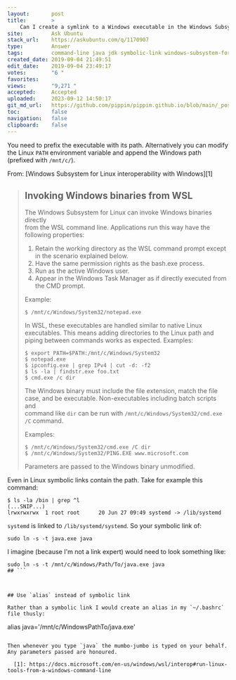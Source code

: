 ```yaml
---
layout:       post
title:        >
    Can I create a symlink to a Windows executable in the Windows Subsystem for Linux (WSL) PATH?
site:         Ask Ubuntu
stack_url:    https://askubuntu.com/q/1170907
type:         Answer
tags:         command-line java jdk symbolic-link windows-subsystem-for-linux
created_date: 2019-09-04 21:49:51
edit_date:    2019-09-04 23:49:17
votes:        "6 "
favorites:    
views:        "9,271 "
accepted:     Accepted
uploaded:     2023-09-12 14:50:17
git_md_url:   https://github.com/pippim/pippim.github.io/blob/main/_posts/2019/2019-09-04-Can-I-create-a-symlink-to-a-Windows-executable-in-the-Windows-Subsystem-for-Linux-_WSL_-PATH_.md
toc:          false
navigation:   false
clipboard:    false
---
```


You need to prefix the executable with its path. Alternatively you can modify the Linux `PATH` environment variable and append the Windows path (prefixed with `/mnt/c/`).

From: [Windows Subsystem for Linux interoperability with Windows][1]

> ## Invoking Windows binaries from WSL  
>   
> The Windows Subsystem for Linux can invoke Windows binaries directly  
> from the WSL command line. Applications run this way have the  
> following properties:  
>   
> 1.    Retain the working directory as the WSL command prompt except in the scenario explained below.  
> 2.    Have the same permission rights as the bash.exe process.  
> 3.    Run as the active Windows user.  
> 4.    Appear in the Windows Task Manager as if directly executed from the CMD prompt.  
>   
> Example:  
>   
>     $ /mnt/c/Windows/System32/notepad.exe  
>   
> In WSL, these executables are handled similar to native Linux  
> executables. This means adding directories to the Linux path and  
> piping between commands works as expected. Examples:  
>   
>     $ export PATH=$PATH:/mnt/c/Windows/System32  
>     $ notepad.exe  
>     $ ipconfig.exe | grep IPv4 | cut -d: -f2  
>     $ ls -la | findstr.exe foo.txt  
>     $ cmd.exe /c dir  
>   
> The Windows binary must include the file extension, match the file  
> case, and be executable. Non-executables including batch scripts and  
> command like `dir` can be run with `/mnt/c/Windows/System32/cmd.exe  
> /C` command.  
>   
> Examples:  
>   
>     $ /mnt/c/Windows/System32/cmd.exe /C dir  
>     $ /mnt/c/Windows/System32/PING.EXE www.microsoft.com  
>   
> Parameters are passed to the Windows binary unmodified.  

Even in Linux symbolic links contain the path. Take for example this command:

``` 
$ ls -la /bin | grep ^l
(...SNIP...)
lrwxrwxrwx  1 root root      20 Jun 27 09:49 systemd -> /lib/systemd
```

`systemd` is linked to `/lib/systemd/systemd`. So your symbolic link of:

``` 
sudo ln -s -t java.exe java
```

I imagine (because I'm not a link expert) would need to look something like:

``` 
sudo ln -s -t /mnt/c/Windows/Path/To/java.exe java
## ```



## Use `alias` instead of symbolic link

Rather than a symbolic link I would create an alias in my `~/.bashrc` file thusly:

``` 
alias java='/mnt/c/WindowsPathTo/java.exe'
```

Then whenever you type `java` the mumbo-jumbo is typed on your behalf. Any parameters passed are honoured.

  [1]: https://docs.microsoft.com/en-us/windows/wsl/interop#run-linux-tools-from-a-windows-command-line
